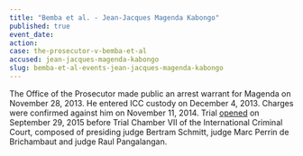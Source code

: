 ```yaml
---
title: "Bemba et al. - Jean-Jacques Magenda Kabongo"
published: true
event_date:
action:
case: the-prosecutor-v-bemba-et-al
accused: jean-jacques-magenda-kabongo
slug: bemba-et-al-events-jean-jacques-magenda-kabongo
---
```


The Office of the Prosecutor made public an arrest warrant for Magenda on November 28, 2013. He entered ICC custody on December 4, 2013. Charges were confirmed against him on November 11, 2014. Trial [opened](https://www.icc-cpi.int/en_menus/icc/press%20and%20media/press%20releases/Pages/pr1155.aspx) on September 29, 2015 before Trial Chamber VII of the International Criminal Court, composed of presiding judge Bertram Schmitt, judge Marc Perrin de Brichambaut and judge Raul Pangalangan.


